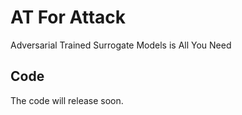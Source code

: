 # AT For Attack
Adversarial Trained Surrogate Models is All You Need

## Code
The code will release soon.

